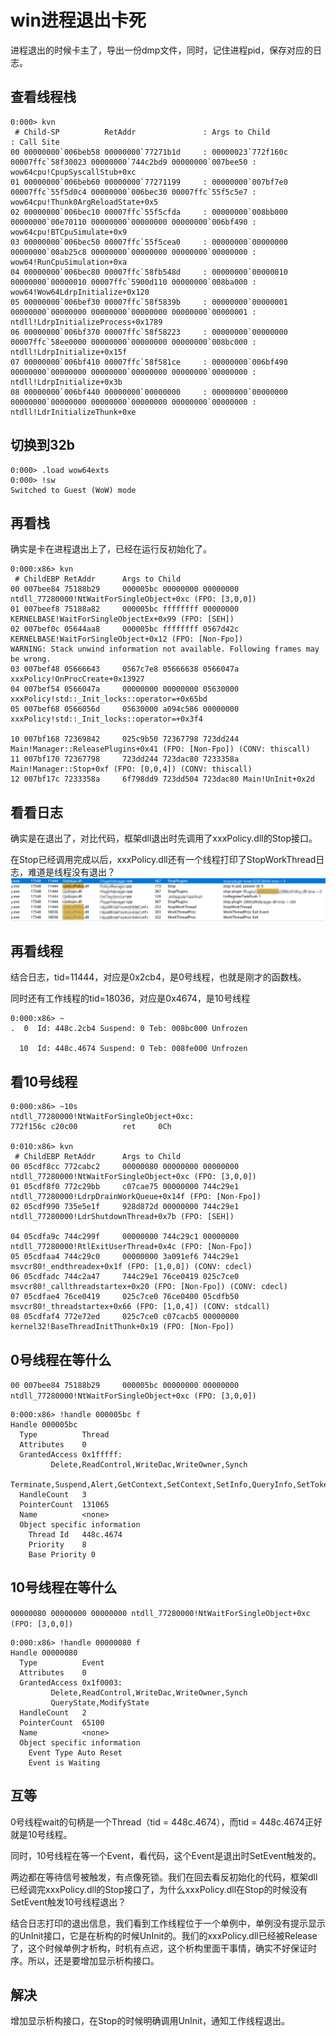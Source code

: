 # win进程退出卡死

进程退出的时候卡主了，导出一份dmp文件，同时，记住进程pid，保存对应的日志。

## 查看线程栈
```
0:000> kvn
 # Child-SP          RetAddr               : Args to Child                                                           : Call Site
00 00000000`006beb58 00000000`77271b1d     : 00000023`772f160c 00007ffc`58f30023 00000000`744c2bd9 00000000`007bee50 : wow64cpu!CpupSyscallStub+0xc
01 00000000`006beb60 00000000`77271199     : 00000000`007bf7e0 00007ffc`55f5d0c4 00000000`006bec30 00007ffc`55f5c5e7 : wow64cpu!Thunk0ArgReloadState+0x5
02 00000000`006bec10 00007ffc`55f5cfda     : 00000000`008bb000 00000000`00e70110 00000000`00000000 00000000`006bf490 : wow64cpu!BTCpuSimulate+0x9
03 00000000`006bec50 00007ffc`55f5cea0     : 00000000`00000000 00000000`00ab25c8 00000000`00000000 00000000`00000000 : wow64!RunCpuSimulation+0xa
04 00000000`006bec80 00007ffc`58fb548d     : 00000000`00000010 00000000`00000010 00007ffc`5900d110 00000000`008ba000 : wow64!Wow64LdrpInitialize+0x120
05 00000000`006bef30 00007ffc`58f5839b     : 00000000`00000001 00000000`00000000 00000000`00000000 00000000`00000001 : ntdll!LdrpInitializeProcess+0x1789
06 00000000`006bf370 00007ffc`58f58223     : 00000000`00000000 00007ffc`58ee0000 00000000`00000000 00000000`008bc000 : ntdll!LdrpInitialize+0x15f
07 00000000`006bf410 00007ffc`58f581ce     : 00000000`006bf490 00000000`00000000 00000000`00000000 00000000`00000000 : ntdll!LdrpInitialize+0x3b
08 00000000`006bf440 00000000`00000000     : 00000000`00000000 00000000`00000000 00000000`00000000 00000000`00000000 : ntdll!LdrInitializeThunk+0xe
```

## 切换到32b
```
0:000> .load wow64exts
0:000> !sw
Switched to Guest (WoW) mode
```

## 再看栈
确实是卡在进程退出上了，已经在运行反初始化了。
```
0:000:x86> kvn
 # ChildEBP RetAddr      Args to Child              
00 007bee84 75188b29     000005bc 00000000 00000000 ntdll_77280000!NtWaitForSingleObject+0xc (FPO: [3,0,0])
01 007beef8 75188a82     000005bc ffffffff 00000000 KERNELBASE!WaitForSingleObjectEx+0x99 (FPO: [SEH])
02 007bef0c 05644aa8     000005bc ffffffff 0567d42c KERNELBASE!WaitForSingleObject+0x12 (FPO: [Non-Fpo])
WARNING: Stack unwind information not available. Following frames may be wrong.
03 007bef48 05666643     0567c7e8 05666638 0566047a xxxPolicy!OnProcCreate+0x13927
04 007bef54 0566047a     00000000 00000000 05630000 xxxPolicy!std::_Init_locks::operator=+0x65bd
05 007bef68 0566056d     05630000 a094c586 00000000 xxxPolicy!std::_Init_locks::operator=+0x3f4

10 007bf168 72369842     025c9b50 72367798 723dd244 Main!Manager::ReleasePlugins+0x41 (FPO: [Non-Fpo]) (CONV: thiscall) 
11 007bf170 72367798     723dd244 723dac80 7233358a Main!Manager::Stop+0xf (FPO: [0,0,4]) (CONV: thiscall) 
12 007bf17c 7233358a     6f798dd9 723dd504 723dac80 Main!UnInit+0x2d 
```

## 看看日志
确实是在退出了，对比代码，框架dll退出时先调用了xxxPolicy.dll的Stop接口。

在Stop已经调用完成以后，xxxPolicy.dll还有一个线程打印了StopWorkThread日志，难道是线程没有退出？
![20240807202350](https://raw.githubusercontent.com/LittleMali/docs/master/mdPics/20240807202350.png)


## 再看线程
结合日志，tid=11444，对应是0x2cb4，是0号线程，也就是刚才的函数栈。

同时还有工作线程的tid=18036，对应是0x4674，是10号线程
```
0:000:x86> ~
.  0  Id: 448c.2cb4 Suspend: 0 Teb: 008bc000 Unfrozen

  10  Id: 448c.4674 Suspend: 0 Teb: 008fe000 Unfrozen
```

## 看10号线程
```
0:000:x86> ~10s
ntdll_77280000!NtWaitForSingleObject+0xc:
772f156c c20c00          ret     0Ch

0:010:x86> kvn
 # ChildEBP RetAddr      Args to Child              
00 05cdf8cc 772cabc2     00000080 00000000 00000000 ntdll_77280000!NtWaitForSingleObject+0xc (FPO: [3,0,0])
01 05cdf8f0 772c29bb     c07cae75 00000000 744c29e1 ntdll_77280000!LdrpDrainWorkQueue+0x14f (FPO: [Non-Fpo])
02 05cdf990 735e5e1f     928d872d 00000000 744c29e1 ntdll_77280000!LdrShutdownThread+0x7b (FPO: [SEH])

04 05cdfa9c 744c299f     00000000 744c29c1 00000000 ntdll_77280000!RtlExitUserThread+0x4c (FPO: [Non-Fpo])
05 05cdfaa4 744c29c0     00000000 3a091ef6 744c29e1 msvcr80!_endthreadex+0x1f (FPO: [1,0,0]) (CONV: cdecl) 
06 05cdfadc 744c2a47     744c29e1 76ce0419 025c7ce0 msvcr80!_callthreadstartex+0x20 (FPO: [Non-Fpo]) (CONV: cdecl) 
07 05cdfae4 76ce0419     025c7ce0 76ce0400 05cdfb50 msvcr80!_threadstartex+0x66 (FPO: [1,0,4]) (CONV: stdcall) 
08 05cdfaf4 772e72ed     025c7ce0 c07cacb5 00000000 kernel32!BaseThreadInitThunk+0x19 (FPO: [Non-Fpo])
```

## 0号线程在等什么
`00 007bee84 75188b29     000005bc 00000000 00000000 ntdll_77280000!NtWaitForSingleObject+0xc (FPO: [3,0,0])`
```
0:000:x86> !handle 000005bc f
Handle 000005bc
  Type         	Thread
  Attributes   	0
  GrantedAccess	0x1fffff:
         Delete,ReadControl,WriteDac,WriteOwner,Synch
         Terminate,Suspend,Alert,GetContext,SetContext,SetInfo,QueryInfo,SetToken,Impersonate,DirectImpersonate
  HandleCount  	3
  PointerCount 	131065
  Name         	<none>
  Object specific information
    Thread Id   448c.4674
    Priority    8
    Base Priority 0
```

## 10号线程在等什么
`00000080 00000000 00000000 ntdll_77280000!NtWaitForSingleObject+0xc (FPO: [3,0,0])`
```
0:000:x86> !handle 00000080 f
Handle 00000080
  Type         	Event
  Attributes   	0
  GrantedAccess	0x1f0003:
         Delete,ReadControl,WriteDac,WriteOwner,Synch
         QueryState,ModifyState
  HandleCount  	2
  PointerCount 	65100
  Name         	<none>
  Object specific information
    Event Type Auto Reset
    Event is Waiting
```

## 互等
0号线程wait的句柄是一个Thread（tid = 448c.4674），而tid = 448c.4674正好就是10号线程。

同时，10号线程在等一个Event，看代码，这个Event是退出时SetEvent触发的。

两边都在等待信号被触发，有点像死锁。我们在回去看反初始化的代码，框架dll已经调完xxxPolicy.dll的Stop接口了，为什么xxxPolicy.dll在Stop的时候没有SetEvent触发10号线程退出？

结合日志打印的退出信息，我们看到工作线程位于一个单例中，单例没有提示显示的UnInit接口，它是在析构的时候UnInit的。我们的xxxPolicy.dll已经被Release了，这个时候单例才析构，时机有点迟，这个析构里面干事情，确实不好保证时序。所以，还是要增加显示析构接口。

## 解决
增加显示析构接口，在Stop的时候明确调用UnInit，通知工作线程退出。